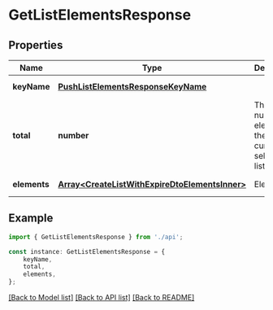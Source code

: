 # GetListElementsResponse


## Properties

Name | Type | Description | Notes
------------ | ------------- | ------------- | -------------
**keyName** | [**PushListElementsResponseKeyName**](PushListElementsResponseKeyName.md) |  | [default to undefined]
**total** | **number** | The number of elements in the currently-selected list. | [default to undefined]
**elements** | [**Array&lt;CreateListWithExpireDtoElementsInner&gt;**](CreateListWithExpireDtoElementsInner.md) | Elements | [default to undefined]

## Example

```typescript
import { GetListElementsResponse } from './api';

const instance: GetListElementsResponse = {
    keyName,
    total,
    elements,
};
```

[[Back to Model list]](../README.md#documentation-for-models) [[Back to API list]](../README.md#documentation-for-api-endpoints) [[Back to README]](../README.md)
